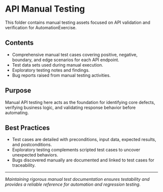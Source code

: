 # API Manual Testing

This folder contains manual testing assets focused on API validation and verification for AutomationExercise.

## Contents

- Comprehensive manual test cases covering positive, negative, boundary, and edge scenarios for each API endpoint.
- Test data sets used during manual execution.
- Exploratory testing notes and findings.
- Bug reports raised from manual testing activities.

## Purpose

Manual API testing here acts as the foundation for identifying core defects, verifying business logic, and validating response behavior before automating.

## Best Practices

- Test cases are detailed with preconditions, input data, expected results, and postconditions.
- Exploratory testing complements scripted test cases to uncover unexpected behaviors.
- Bugs discovered manually are documented and linked to test cases for traceability.

---

*Maintaining rigorous manual test documentation ensures testability and provides a reliable reference for automation and regression testing.*
